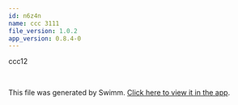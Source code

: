 ```yaml
---
id: n6z4n
name: ccc 3111
file_version: 1.0.2
app_version: 0.8.4-0
---
```


ccc12

<br/>

This file was generated by Swimm. [Click here to view it in the app](https://swimm-web-app.web.app/repos/Z2l0aHViJTNBJTNBdDElM0ElM0FlcmFuLXN3aW1t/docs/n6z4n).